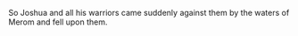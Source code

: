 So Joshua and all his warriors came suddenly against them by the waters of Merom and fell upon them.
